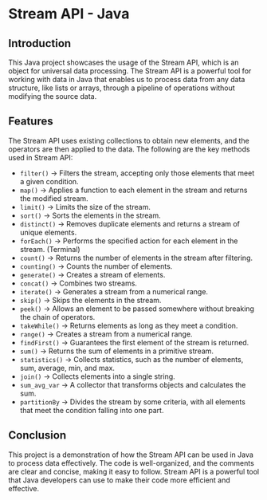# Stream API - Java

## Introduction
This Java project showcases the usage of the Stream API, which is an object for universal data processing. The Stream API is a powerful tool for working with data in Java that enables us to process data from any data structure, like lists or arrays, through a pipeline of operations without modifying the source data.

## Features
The Stream API uses existing collections to obtain new elements, and the operators are then applied to the data. The following are the key methods used in Stream API:

- `filter()` -> Filters the stream, accepting only those elements that meet a given condition.
- `map()` -> Applies a function to each element in the stream and returns the modified stream.
- `limit()` -> Limits the size of the stream.
- `sort()` -> Sorts the elements in the stream.
- `distinct()` -> Removes duplicate elements and returns a stream of unique elements.
- `forEach()` -> Performs the specified action for each element in the stream. (Terminal)
- `count()` -> Returns the number of elements in the stream after filtering.
- `counting()` -> Counts the number of elements.
- `generate()` -> Creates a stream of elements.
- `concat()` -> Combines two streams.
- `iterate()` -> Generates a stream from a numerical range.
- `skip()` -> Skips the elements in the stream.
- `peek()` -> Allows an element to be passed somewhere without breaking the chain of operators.
- `takeWhile()` -> Returns elements as long as they meet a condition.
- `range()` -> Creates a stream from a numerical range.
- `findFirst()` -> Guarantees the first element of the stream is returned.
- `sum()` -> Returns the sum of elements in a primitive stream.
- `statistics()` -> Collects statistics, such as the number of elements, sum, average, min, and max.
- `join()` -> Collects elements into a single string.
- `sum_avg_var` -> A collector that transforms objects and calculates the sum.
- `partitionBy` -> Divides the stream by some criteria, with all elements that meet the condition falling into one part.

## Conclusion
This project is a demonstration of how the Stream API can be used in Java to process data effectively. The code is well-organized, and the comments are clear and concise, making it easy to follow. Stream API is a powerful tool that Java developers can use to make their code more efficient and effective.
